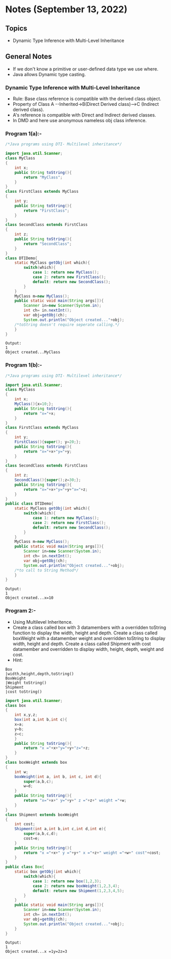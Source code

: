# Notes (September 13, 2022)

## Topics

- Dynamic Type Inference with Multi-Level Inheritance

## General Notes

- If we don't know a primitive or user-defined data type we use where.
- Java allows Dynamic type casting.

### Dynamic Type Inference with Multi-Level Inheritance

- Rule: Base class reference is compatible with the derived class object.
- Property of Class A --Inherited->B(Direct Derived class)-->C (Indirect derived class).
- A's reference is compatible with Direct and Indirect derived classes.
- In DMD and here use anonymous nameless obj class inference.

### Program 1(a):-

```java
/*Java programs using DTI- Multilevel inheritance*/

import java.util.Scanner;
class MyClass
{
	int x;
	public String toString(){
		return "MyClass";
	}
}
class FirstClass extends MyClass
{
	int y;
	public String toString(){
		return "FirstClass";
	}
}
class SecondClass extends FirstClass
{
	int z;
	public String toString(){
		return "SecondClass";
	}
}
class DTIDemo{
	static MyClass getObj(int which){
		switch(which){
			case 1: return new MyClass();
			case 2: return new FirstClass();
			default: return new SecondClass();
		}
	}
	MyClass m=new MyClass();
	public static void main(String args[]){
		Scanner in=new Scanner(System.in);
		int ch= in.nextInt();
		var obj=getObj(ch);
		System.out.println("Object created..."+obj);
	/*toString doesn't require seperate calling.*/
	}
}
```

```text
Output:
1
Object created...MyClass
```

### Program 1(b):-

```java
/*Java programs using DTI- Multilevel inheritance*/

import java.util.Scanner;
class MyClass
{
	int x;
	MyClass(){x=10;};
	public String toString(){
		return "x="+x;
	}
}
class FirstClass extends MyClass
{
	int y;
	FirstClass(){super(); y=20;};
	public String toString(){
		return "x="+x+"y="+y;
	}
}
class SecondClass extends FirstClass
{
	int z;
	SecondClass(){super();z=30;};
	public String toString(){
		return "x="+x+"y="+y+"x="+z;
	}
}
public class DTIDemo{
	static MyClass getObj(int which){
		switch(which){
			case 1: return new MyClass();
			case 2: return new FirstClass();
			default: return new SecondClass();
		}
	}
	MyClass m=new MyClass();
	public static void main(String args[]){
		Scanner in=new Scanner(System.in);
		int ch= in.nextInt();
		var obj=getObj(ch);
		System.out.println("Object created..."+obj);
	/*to call to String Method*/
	}
}
```

```text
Output:
1
Object created...x=10
```

### Program 2:-

- Using Multilevel Inheritence.
- Create a class called box with 3 datamembers with a overridden toString function to display the width, height and depth. Create a class called boxWeight with a datamember weight and overridden toString to display width, height and depth. Create a class called Shipment with cost datamember and overridden to display width, height, depth, weight and cost.
- Hint:

```text
Box
|width,height,depth,toString()
BoxWeight
|Weight toString()
Shipment
|cost toString()

```

```java
import java.util.Scanner;
class box
{
	int x,y,z;
	box(int a,int b,int c){
	x=a;
	y=b;
	z=c;
	}
	public String toString(){
		return "x ="+x+"y="+y+"z="+z;
	}
}
class boxWeight extends box
{
	int w;
	boxWeight(int a, int b, int c, int d){
		super(a,b,c);
		w=d;
	}
	public String toString(){
		return "x="+x+" y="+y+" z ="+z+" weight ="+w;
	}
}
class Shipment extends boxWeight
{
	int cost;
	Shipment(int a,int b,int c,int d,int e){
		super(a,b,c,d);
		cost=e;
	}
	public String toString(){
		return "x ="+x+" y ="+y+" x ="+z+" weight ="+w+" cost"+cost;
	}
}
public class Box{
	static box getObj(int which){
		switch(which){
			case 1: return new box(1,2,3);
			case 2: return new boxWeight(1,2,3,4);
			default: return new Shipment(1,2,3,4,5);
		}
	}
	public static void main(String args[]){
		Scanner in=new Scanner(System.in);
		int ch= in.nextInt();
		var obj=getObj(ch);
		System.out.println("Object created..."+obj);
	}
}
```

```text
Output:
1
Object created...x =1y=2z=3
```
